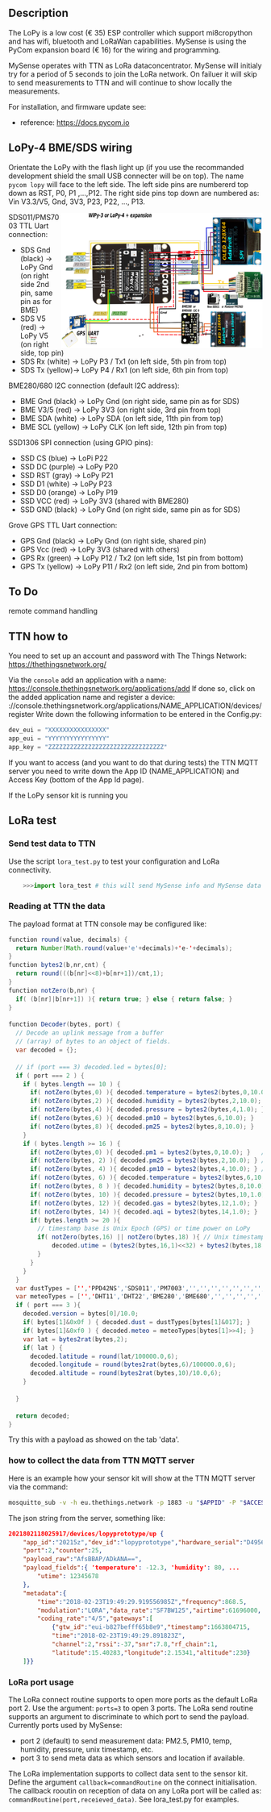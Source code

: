 ## Description
The LoPy is a low cost (€ 35) ESP controller which support mi8cropython and has wifi, bluetooth and LoRaWan capabilities. MySense is using the PyCom expansion board (€ 16) for the wiring and programming.

MySense operates with TTN as LoRa dataconcentrator. MySense will initialy try for a period of 5 seconds to join the LoRa network. On failuer it will skip to send measurements to TTN and will continue to show locally the measurements.

For installation, and firmware update see:
* reference: https://docs.pycom.io

## LoPy-4 BME/SDS wiring

Orientate the LoPy with the flash light up (if you use the recommanded development shield the small USB connecter will be on top). The name `pycom lopy` will face to the left side. The left side pins are numbererd top down as RST, P0, P1 ,...,P12.
The right side pins top down are numbered as: Vin V3.3/V5, Gnd, 3V3, P23, P22, ..., P13.

<img src="images/PyCom-wiring-BME-SDS-PMS-SSD-GPS.png" align=right width=400>

SDS011/PMS7003 TTL Uart connection:
* SDS Gnd (black) -> LoPy Gnd (on right side 2nd pin, same pin as for BME)
* SDS V5 (red) -> LoPy V5 (on right side, top pin)
* SDS Rx (white) -> LoPy P3 / Tx1 (on left side, 5th pin from top)
* SDS Tx (yellow)-> LoPy P4 / Rx1 (on left side, 6th pin from top)

BME280/680 I2C  connection (default I2C address):
* BME Gnd (black) -> LoPy Gnd (on right side, same pin as for SDS)
* BME V3/5 (red) -> LoPy 3V3 (on right side, 3rd pin from top)
* BME SDA (white) -> LoPy SDA (on left side, 11th pin from top)
* BME SCL (yellow) -> LoPy CLK (on left side, 12th pin from top)

SSD1306 SPI connection (using GPIO pins):
* SSD CS (blue) -> LoPi P22
* SSD DC (purple) -> LoPy P20
* SSD RST (gray) -> LoPy P21
* SSD D1 (white) -> LoPy P23
* SSD D0 (orange) -> LoPy P19
* SSD VCC (red) -> LoPy 3V3 (shared with BME280)
* SSD GND (black) -> LoPy Gnd (on right side, same pin as for SDS)

Grove GPS TTL Uart connection:
* GPS Gnd (black) -> LoPy Gnd (on right side, shared pin)
* GPS Vcc (red) -> LoPy 3V3 (shared with others)
* GPS Rx (green) -> LoPy P12 / Tx2 (on left side, 1st pin from bottom)
* GPS Tx (yellow) -> LoPy P11 / Rx2 (on left side, 2nd pin from bottom)

## To Do
remote command handling

## TTN how to
You need to set up an account and password with The Things Network: https://thethingsnetwork.org/

Via the `console` add an application with a name: https://console.thethingsnetwork.org/applications/add
If done so, click on the added application name and register a device: 
://console.thethingsnetwork.org/applications/NAME_APPLICATION/devices/register
Write down the following information to be entered in the Config.py:
```python
dev_eui = "XXXXXXXXXXXXXXXX"
app_eui = "YYYYYYYYYYYYYYYY"
app_key = "ZZZZZZZZZZZZZZZZZZZZZZZZZZZZZZZZ"
```
If you want to access (and you want to do that during tests) the TTN MQTT server you need to write down the App ID (NAME_APPLICATION) and Access Key (bottom of the App Id page).

If the LoPy sensor kit is running you

## LoRa test
### Send test data to TTN
Use the script `lora_test.py` to test your configuration and LoRa connectivity.
```python
    >>>import lora_test # this will send MySense info and MySense data
```
### Reading at TTN the data
The payload format at TTN console may be configured like:
```java script
function round(value, decimals) {
  return Number(Math.round(value+'e'+decimals)+'e-'+decimals);
}
function bytes2(b,nr,cnt) {
  return round(((b[nr]<<8)+b[nr+1])/cnt,1);
}
function notZero(b,nr) {
  if( (b[nr]|b[nr+1]) ){ return true; } else { return false; }
}

function Decoder(bytes, port) {
  // Decode an uplink message from a buffer
  // (array) of bytes to an object of fields.
  var decoded = {};

  // if (port === 3) decoded.led = bytes[0];
  if ( port === 2 ) {
    if ( bytes.length == 10 ) {
      if( notZero(bytes,0) ){ decoded.temperature = bytes2(bytes,0,10.0); } // oC
      if( notZero(bytes,2) ){ decoded.humidity = bytes2(bytes,2,10.0); } // %
      if( notZero(bytes,4) ){ decoded.pressure = bytes2(bytes,4,1.0); } // hPa
      if( notZero(bytes,6) ){ decoded.pm10 = bytes2(bytes,6,10.0); }    // ug/m3
      if( notZero(bytes,8) ){ decoded.pm25 = bytes2(bytes,8,10.0); }    // ug/m3
    }
    if ( bytes.length >= 16 ) {
      if( notZero(bytes,0) ){ decoded.pm1 = bytes2(bytes,0,10.0); }   // ug/m3
      if( notZero(bytes, 2) ){ decoded.pm25 = bytes2(bytes,2,10.0); } // ug/m3
      if( notZero(bytes, 4) ){ decoded.pm10 = bytes2(bytes,4,10.0); } // ug/m3
      if( notZero(bytes, 6) ){ decoded.temperature = bytes2(bytes,6,10.0)-30.0; } // oC
      if( notZero(bytes, 8 ) ){ decoded.humidity = bytes2(bytes,8,10.0); } // %
      if( notZero(bytes, 10) ){ decoded.pressure = bytes2(bytes,10,1.0); }   // hPa
      if( notZero(bytes, 12) ){ decoded.gas = bytes2(bytes,12,1.0); }         // kOhm
      if( notZero(bytes, 14) ){ decoded.aqi = bytes2(bytes,14,1.0); }        // %
      if( bytes.length >= 20 ){ 
        // timestamp base is Unix Epoch (GPS) or time power on LoPy
        if( notZero(bytes,16) || notZero(bytes,18) ){ // Unix timestamp
            decoded.utime = (bytes2(bytes,16,1)<<32) + bytes2(bytes,18,1);
        }
      }
    }
  }
  var dustTypes = ['','PPD42NS','SDS011','PM7003','','','','','','','','','','','',''];
  var meteoTypes = ['','DHT11','DHT22','BME280','BME680','','','','','','','','','','',''];
  if ( port === 3 ){
    decoded.version = bytes[0]/10.0;
    if( bytes[1]&0x0f ) { decoded.dust = dustTypes[bytes[1]&017]; }
    if( bytes[1]&0xf0 ) { decoded.meteo = meteoTypes[bytes[1]>>4]; }
    var lat = bytes2rat(bytes,2);
    if( lat ) {
      decoded.latitude = round(lat/100000.0,6);
      decoded.longitude = round(bytes2rat(bytes,6)/100000.0,6);
      decoded.altitude = round(bytes2rat(bytes,10)/10.0,6);
    }
    
  }

  return decoded;
}
```
Try this with a payload as showed on the tab 'data'.

### how to collect the data from TTN MQTT server
Here is an example how your sensor kit will show at the TTN MQTT server via the command:
```bash
mosquitto_sub -v -h eu.thethings.network -p 1883 -u "$APPID" -P "$ACCES_KEY"  -t '+/devices/+/up'
```

The json string from the server, something like:
```json
2021802118025917/devices/lopyprototype/up {
    "app_id":"20215z","dev_id":"lopyprototype","hardware_serial":"D495613",
    "port":2,"counter":25,
    "payload_raw":"AfsBBAP/ADkANA==",
    "payload_fields":{ 'temperature': -12.3, 'humidity': 80, ...
        "utime": 12345678
    },
    "metadata":{
        "time":"2018-02-23T19:49:29.919556985Z","frequency":868.5,
        "modulation":"LORA","data_rate":"SF7BW125","airtime":61696000,
        "coding_rate":"4/5","gateways":[
            {"gtw_id":"eui-b827befff65b8e9","timestamp":1663804715,
            "time":"2018-02-23T19:49:29.891823Z",
            "channel":2,"rssi":-37,"snr":7.8,"rf_chain":1,
            "latitude":15.40283,"longitude":2.15341,"altitude":230}
    ]}}
```

### LoRa port usage
The LoRa connect routine supports to open more ports as the default LoRa port 2. Use the argument: `ports=3` to open 3 ports. The LoRa send routine supports an argument to discriminate to which port to send the payload.
Currently ports used by MySense:
* port 2 (default) to send measurement data: PM2.5, PM10, temp, humidity, pressure, unix timestamp, etc.
* port 3 to send meta data as which sensors and location if available.

The LoRa implementation supports to collect data sent to the sensor kit. Define the argument `callback=commandRoutine` on the connect initialisation. The callback rooutin on reception of data on any LoRa port will be called as: `commandRoutine(port,receieved_data)`. See lora_test.py for examples. 
